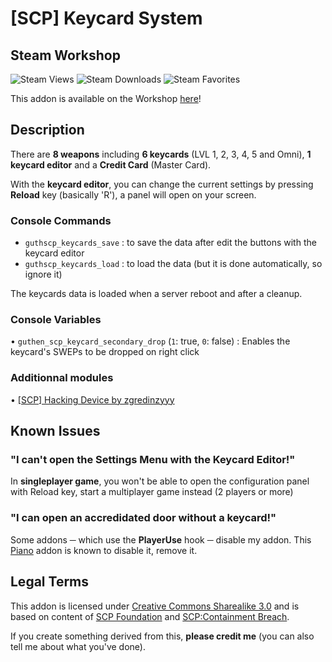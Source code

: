 # [SCP] Keycard System
## Steam Workshop
![Steam Views](https://img.shields.io/steam/views/1781514401?color=red&style=for-the-badge)
![Steam Downloads](https://img.shields.io/steam/downloads/1781514401?color=red&style=for-the-badge)
![Steam Favorites](https://img.shields.io/steam/favorites/1781514401?color=red&style=for-the-badge)

This addon is available on the Workshop [here](https://steamcommunity.com/sharedfiles/filedetails/?id=1781514401)!

## Description
There are **8 weapons** including **6 keycards** (LVL 1, 2, 3, 4, 5 and Omni), **1 keycard editor** and a **Credit Card** (Master Card).

With the **keycard editor**, you can change the current settings by pressing **Reload** key (basically 'R'), a panel will open on your screen. 

### Console Commands
+ `guthscp_keycards_save` : to save the data after edit the buttons with the keycard editor
+ `guthscp_keycards_load` : to load the data (but it is done automatically, so ignore it)

The keycards data is loaded when a server reboot and after a cleanup.

### Console Variables
• `guthen_scp_keycard_secondary_drop` (`1`: true, `0`: false) : Enables the keycard's SWEPs to be dropped on right click

### Additionnal modules
• [[SCP] Hacking Device by zgredinzyyy](https://steamcommunity.com/sharedfiles/filedetails/?id=2019852698)

## Known Issues
### "I can't open the Settings Menu with the Keycard Editor!"
In **singleplayer game**, you won't be able to open the configuration panel with Reload key, start a multiplayer game instead (2 players or more)
### "I can open an accredidated door without a keycard!" 
Some addons ─ which use the **PlayerUse** hook ─ disable my addon. This [Piano](https://steamcommunity.com/sharedfiles/filedetails/?id=796397853) addon is known to disable it, remove it.

## Legal Terms
This addon is licensed under [Creative Commons Sharealike 3.0](https://creativecommons.org/licenses/by-sa/3.0/) and is based on content of [SCP Foundation](http://scp-wiki.wikidot.com/) and [SCP:Containment Breach](https://www.scpcbgame.com/).

If you create something derived from this, **please credit me** (you can also tell me about what you've done).